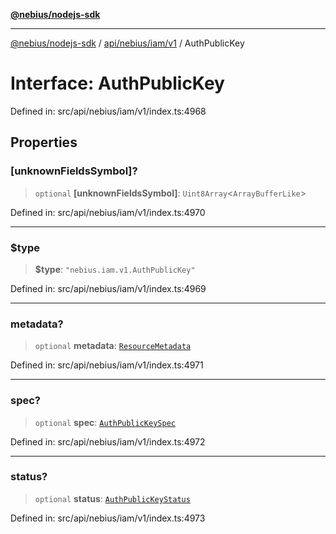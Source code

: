 [**@nebius/nodejs-sdk**](../../../../../README.md)

***

[@nebius/nodejs-sdk](../../../../../README.md) / [api/nebius/iam/v1](../README.md) / AuthPublicKey

# Interface: AuthPublicKey

Defined in: src/api/nebius/iam/v1/index.ts:4968

## Properties

### \[unknownFieldsSymbol\]?

> `optional` **\[unknownFieldsSymbol\]**: `Uint8Array`\<`ArrayBufferLike`\>

Defined in: src/api/nebius/iam/v1/index.ts:4970

***

### $type

> **$type**: `"nebius.iam.v1.AuthPublicKey"`

Defined in: src/api/nebius/iam/v1/index.ts:4969

***

### metadata?

> `optional` **metadata**: [`ResourceMetadata`](../../../common/v1/interfaces/ResourceMetadata.md)

Defined in: src/api/nebius/iam/v1/index.ts:4971

***

### spec?

> `optional` **spec**: [`AuthPublicKeySpec`](AuthPublicKeySpec.md)

Defined in: src/api/nebius/iam/v1/index.ts:4972

***

### status?

> `optional` **status**: [`AuthPublicKeyStatus`](AuthPublicKeyStatus.md)

Defined in: src/api/nebius/iam/v1/index.ts:4973
